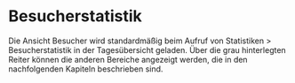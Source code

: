 # Besucherstatistik 

Die Ansicht Besucher wird standardmäßig beim Aufruf von Statistiken \> Besucherstatistik in der Tagesübersicht geladen. Über die grau hinterlegten Reiter können die anderen Bereiche angezeigt werden, die in den nachfolgenden Kapiteln beschrieben sind.

  

  

  

  

  




